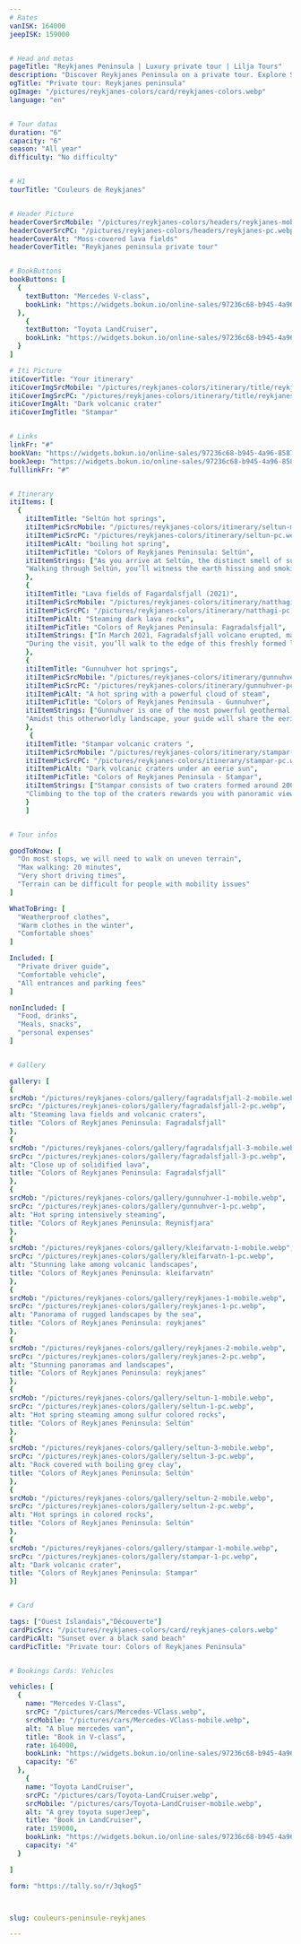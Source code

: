 ```yaml
---
# Rates
vanISK: 164000
jeepISK: 159000


# Head and metas
pageTitle: "Reykjanes Peninsula | Luxury private tour | Lilja Tours"
description: "Discover Reykjanes Peninsula on a private tour. Explore Seltún, Gunnuhver, Nátthagi, and Stampar's stunning landscapes. Volcanic wonders await!"
ogTitle: "Private tour: Reykjanes peninsula"
ogImage: "/pictures/reykjanes-colors/card/reykjanes-colors.webp"
language: "en"


# Tour datas
duration: "6"
capacity: "6"
season: "All year"
difficulty: "No difficulty"


# H1
tourTitle: "Couleurs de Reykjanes"


# Header Picture
headerCoverSrcMobile: "/pictures/reykjanes-colors/headers/reykjanes-mobile.webp"
headerCoverSrcPC: "/pictures/reykjanes-colors/headers/reykjanes-pc.webp"
headerCoverAlt: "Moss-covered lava fields"
headerCoverTitle: "Reykjanes peninsula private tour"


# BookButtons
bookButtons: [
  {
    textButton: "Mercedes V-class",
    bookLink: "https://widgets.bokun.io/online-sales/97236c68-b945-4a96-8587-660bdc4c45fd/experience-calendar/796567"
  },
    {
    textButton: "Toyota LandCruiser",
    bookLink: "https://widgets.bokun.io/online-sales/97236c68-b945-4a96-8587-660bdc4c45fd/experience-calendar/796870"
  }
]

# Iti Picture
itiCoverTitle: "Your itinerary"
itiCoverImgSrcMobile: "/pictures/reykjanes-colors/itinerary/title/reykjanes-mobile.webp"
itiCoverImgSrcPC: "/pictures/reykjanes-colors/itinerary/title/reykjanes-pc.webp"
itiCoverImgAlt: "Dark volcanic crater"
itiCoverImgTitle: "Stampar"


# Links
linkFr: "#"
bookVan: "https://widgets.bokun.io/online-sales/97236c68-b945-4a96-8587-660bdc4c45fd/experience-calendar/796567"
bookJeep: "https://widgets.bokun.io/online-sales/97236c68-b945-4a96-8587-660bdc4c45fd/experience-calendar/796870"
fulllinkFr: "#"


# Itinerary
itiItems: [
  { 
    itiItemTitle: "Seltún hot springs",
    itiItemPicSrcMobile: "/pictures/reykjanes-colors/itinerary/seltun-mobile.webp",
    itiItemPicSrcPC: "/pictures/reykjanes-colors/itinerary/seltun-pc.webp",
    itiItemPicAlt: "boiling hot spring",
    itiItemPicTitle: "Colors of Reykjanes Peninsula: Seltún",
    itiItemStrings: ["As you arrive at Seltún, the distinct smell of sulfur is the first sign of the volcanic activity beneath your feet. This geothermal area on the Reykjanes Peninsula is alive with bubbling mud pots, steaming vents, and vibrant mineral deposits, showcasing the raw power of Iceland’s underground forces.",
    "Walking through Seltún, you’ll witness the earth hissing and smoking, surrounded by colorful rocks transformed by hydrothermal activity. The striking contrast of red, yellow, and green hues against the steaming landscape creates a surreal, otherworldly experience. It’s a fascinating glimpse into Iceland’s volcanic heart and a must-see for nature enthusiasts and photographers."]
    },
    {
    itiItemTitle: "Lava fields of Fagardalsfjall (2021)",
    itiItemPicSrcMobile: "/pictures/reykjanes-colors/itinerary/natthagi-mobile.webp",
    itiItemPicSrcPC: "/pictures/reykjanes-colors/itinerary/natthagi-pc.webp",
    itiItemPicAlt: "Steaming dark lava rocks",
    itiItemPicTitle: "Colors of Reykjanes Peninsula: Fagradalsfjall",
    itiItemStrings: ["In March 2021, Fagradalsfjall volcano erupted, marking the start of a new volcanic cycle in Iceland. This eruption lasted six months, dramatically reshaping the landscape. Today, the lava field remains active, still steaming with heat from deep within the earth.",
    "During the visit, you’ll walk to the edge of this freshly formed lava field, where the rugged, black rocks showcase the power of volcanic activity. It’s a unique opportunity to witness a newly born land and experience Iceland’s dynamic geological forces up close."]
    },
    {
    itiItemTitle: "Gunnuhver hot springs",
    itiItemPicSrcMobile: "/pictures/reykjanes-colors/itinerary/gunnuhver-mobile.webp",
    itiItemPicSrcPC: "/pictures/reykjanes-colors/itinerary/gunnuhver-pc.webp",
    itiItemPicAlt: "A hot spring with a powerful cloud of steam",
    itiItemPicTitle: "Colors of Reykjanes Peninsula - Gunnuhver",
    itiItemStrings: ["Gunnuhver is one of the most powerful geothermal hot springs in Iceland, known for its immense size and intensity. Even from the parking lot, you can hear the roaring steam vents. As you approach, you’ll find yourself enveloped in a massive cloud of steam, feeling the heat and smelling the sulfur in the air.",
    "Amidst this otherworldly landscape, your guide will share the eerie legend of Gunnuhver, named after a ghost believed to be trapped within the boiling spring. This captivating tale adds a mystical touch to the already surreal experience."]
    },
     {
    itiItemTitle: "Stampar volcanic craters ",
    itiItemPicSrcMobile: "/pictures/reykjanes-colors/itinerary/stampar-mobile.webp",
    itiItemPicSrcPC: "/pictures/reykjanes-colors/itinerary/stampar-pc.webp",
    itiItemPicAlt: "Dark volcanic craters under an eerie sun",
    itiItemPicTitle: "Colors of Reykjanes Peninsula - Stampar",
    itiItemStrings: ["Stampar consists of two craters formed around 2000 years ago on the western Reykjanes Peninsula. This area is strikingly barren, with vast stretches of dark, black volcanic rocks creating a surreal, moon-like landscape.",
    "Climbing to the top of the craters rewards you with panoramic views of this dramatic terrain, showcasing the raw beauty of Iceland’s volcanic origin. It’s a mesmerizing spot that offers a unique glimpse into the island’s geological past and is a must-visit for nature enthusiasts and photographers."]
    }
    ]


# Tour infos

goodToKnow: [
  "On most stops, we will need to walk on uneven terrain", 
  "Max walking: 20 minutes",
  "Very short driving times",
  "Terrain can be difficult for people with mobility issues"
]

WhatToBring: [
  "Weatherproof clothes", 
  "Warm clothes in the winter", 
  "Comfortable shoes"
]

Included: [
  "Private driver guide",
  "Comfortable vehicle",
  "All entrances and parking fees"
]

nonIncluded: [
  "Food, drinks", 
  "Meals, snacks", 
  "personal expenses"
]


# Gallery

gallery: [
{
srcMob: "/pictures/reykjanes-colors/gallery/fagradalsfjall-2-mobile.webp",
srcPc: "/pictures/reykjanes-colors/gallery/fagradalsfjall-2-pc.webp",
alt: "Steaming lava fields and volcanic craters",
title: "Colors of Reykjanes Peninsula: Fagradalsfjall"
},    
{
srcMob: "/pictures/reykjanes-colors/gallery/fagradalsfjall-3-mobile.webp",
srcPc: "/pictures/reykjanes-colors/gallery/fagradalsfjall-3-pc.webp",
alt: "Close up of solidified lava",
title: "Colors of Reykjanes Peninsula: Fagradalsfjall"
},
{
srcMob: "/pictures/reykjanes-colors/gallery/gunnuhver-1-mobile.webp",
srcPc: "/pictures/reykjanes-colors/gallery/gunnuhver-1-pc.webp",
alt: "Hot spring intensively steaming",
title: "Colors of Reykjanes Peninsula: Reynisfjara"
},  
{
srcMob: "/pictures/reykjanes-colors/gallery/kleifarvatn-1-mobile.webp",
srcPc: "/pictures/reykjanes-colors/gallery/kleifarvatn-1-pc.webp",
alt: "Stunning lake among volcanic landscapes",
title: "Colors of Reykjanes Peninsula: kleifarvatn"
},  
{
srcMob: "/pictures/reykjanes-colors/gallery/reykjanes-1-mobile.webp",
srcPc: "/pictures/reykjanes-colors/gallery/reykjanes-1-pc.webp",
alt: "Panorama of rugged landscapes by the sea",
title: "Colors of Reykjanes Peninsula: reykjanes"
},   
{
srcMob: "/pictures/reykjanes-colors/gallery/reykjanes-2-mobile.webp",
srcPc: "/pictures/reykjanes-colors/gallery/reykjanes-2-pc.webp",
alt: "Stunning panoramas and landscapes",
title: "Colors of Reykjanes Peninsula: reykjanes"
},    
{
srcMob: "/pictures/reykjanes-colors/gallery/seltun-1-mobile.webp",
srcPc: "/pictures/reykjanes-colors/gallery/seltun-1-pc.webp",
alt: "Hot spring steaming among sulfur colored rocks",
title: "Colors of Reykjanes Peninsula: Seltún"
},  
{
srcMob: "/pictures/reykjanes-colors/gallery/seltun-3-mobile.webp",
srcPc: "/pictures/reykjanes-colors/gallery/seltun-3-pc.webp",
alt: "Rock covered with boiling grey clay",
title: "Colors of Reykjanes Peninsula: Seltún"
},  
{
srcMob: "/pictures/reykjanes-colors/gallery/seltun-2-mobile.webp",
srcPc: "/pictures/reykjanes-colors/gallery/seltun-2-pc.webp",
alt: "Hot springs in colored rocks",
title: "Colors of Reykjanes Peninsula: Seltún"
},  
{
srcMob: "/pictures/reykjanes-colors/gallery/stampar-1-mobile.webp",
srcPc: "/pictures/reykjanes-colors/gallery/stampar-1-pc.webp",
alt: "Dark volcanic crater",
title: "Colors of Reykjanes Peninsula: Stampar"
}]


# Card

tags: ["Ouest Islandais","Découverte"]
cardPicSrc: "/pictures/reykjanes-colors/card/reykjanes-colors.webp"
cardPicAlt: "Sunset over a black sand beach"
cardPicTitle: "Private tour: Colors of Reykjanes Peninsula"


# Bookings Cards: Vehicles

vehicles: [
  {
    name: "Mercedes V-Class",
    srcPC: "/pictures/cars/Mercedes-VClass.webp",
    srcMobile: "/pictures/cars/Mercedes-VClass-mobile.webp",
    alt: "A blue mercedes van",
    title: "Book in V-class",
    rate: 164000,
    bookLink: "https://widgets.bokun.io/online-sales/97236c68-b945-4a96-8587-660bdc4c45fd/experience-calendar/796567",
    capacity: "6"
  },
    {
    name: "Toyota LandCruiser",
    srcPC: "/pictures/cars/Toyota-LandCruiser.webp",
    srcMobile: "/pictures/cars/Toyota-LandCruiser-mobile.webp",
    alt: "A grey toyota superJeep",
    title: "Book in LandCruiser",
    rate: 159000,
    bookLink: "https://widgets.bokun.io/online-sales/97236c68-b945-4a96-8587-660bdc4c45fd/experience-calendar/796870",
    capacity: "4"
  }

]

form: "https://tally.so/r/3qkog5"



slug: couleurs-peninsule-reykjanes

---
```

